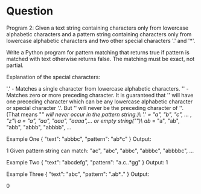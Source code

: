 # Question

Program 2: Given a text string containing characters only from lowercase alphabetic characters and a pattern string containing characters only from lowercase alphabetic characters and two other special characters '.' and '\*'.

Write a Python program for pattern matching that returns true if pattern is matched with text otherwise returns false. The matching must be exact, not partial.

Explanation of the special characters:

'.' - Matches a single character from lowercase alphabetic characters.
'' - Matches zero or more preceding character. It is guaranteed that '' will have one preceding character which can be any lowercase alphabetic character or special character '.'. But '' will never be the preceding character of ''. (That means "_" will never occur in the pattern string.)\ '.' = "a", "b", "c", ... , "z"\ a = "a", "aa", "aaa", "aaaa",... or empty string("")\ ab_ = "a", "ab", "abb", "abbb", "abbbb", ...

Example One
{
"text": "abbbc",
"pattern": "ab\*c"
}
Output:

1
Given pattern string can match: "ac", "abc", "abbc", "abbbc", "abbbbc", ...

Example Two
{
"text": "abcdefg",
"pattern": "a.c..\*gg"
}
Output:
1

Example Three
{
"text": "abc",
"pattern": ".ab\*.."
}
Output:

0

